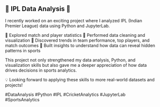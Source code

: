 ## 🚀 IPL Data Analysis 🏏

I recently worked on an exciting project where I analyzed IPL (Indian Premier League) data using Python and JupyterLab.

🔹 Explored match and player statistics
🔹 Performed data cleaning and visualization
🔹 Discovered trends in team performance, top players, and match outcomes
🔹 Built insights to understand how data can reveal hidden patterns in sports

This project not only strengthened my data analysis, Python, and visualization skills but also gave me a deeper appreciation of how data drives decisions in sports analytics.

💡 Looking forward to applying these skills to more real-world datasets and projects!

#DataAnalysis #Python #IPL #CricketAnalytics #JupyterLab #SportsAnalytics
